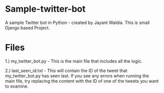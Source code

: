 # Sample-twitter-bot
 A sample Twitter bot in Python - created by Jayant Waldia. This is small Django based Project.


 
# Files
1.) my_twitter_bot.py - This is the main file that includes all the logic.

2.) last_seen_id.txt - This will contain the ID of the tweet that my_twitter_bot.py has seen last. If you see any errors when running the main file, try replacing the content with the ID of one of the tweets you want to examine.


 
